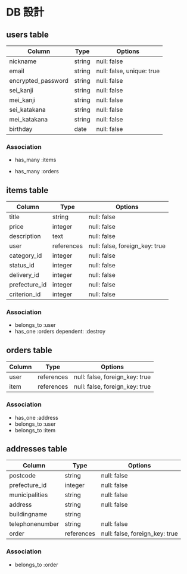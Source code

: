 # DB 設計

## users table

| Column              | Type                | Options                   |
|---------------------|---------------------|---------------------------|
| nickname            | string              | null: false               |
| email               | string              | null: false, unique: true |
| encrypted_password  | string              | null: false               |
| sei_kanji           | string              | null: false               |
| mei_kanji           | string              | null: false               |
| sei_katakana        | string              | null: false               |
| mei_katakana        | string              | null: false               |
| birthday            | date                | null: false               |

### Association

* has_many :items
- has_many :orders


## items table

| Column                              | Type       | Options                        |
|-------------------------------------|------------|--------------------------------|
| title                               | string     | null: false                    |
| price                               | integer    | null: false                    |
| description                         | text       | null: false                    |
| user                                | references | null: false, foreign_key: true |
| category_id                         | integer    | null: false                    |
| status_id                           | integer    | null: false                    |
| delivery_id                         | integer    | null: false                    |
| prefecture_id                       | integer    | null: false                    |    
| criterion_id                        | integer    | null: false                    |


### Association

- belongs_to :user
- has_one :orders dependent: :destroy




## orders table
| Column           | Type                      | Options                            |
|------------------|---------------------------|------------------------------------|
| user             | references                | null: false, foreign_key: true     |
| item             | references                | null: false, foreign_key: true     |


### Association

- has_one :address
- belongs_to :user
- belongs_to :item



## addresses table
| Column             | Type                | Options                         |
|--------------------|---------------------|---------------------------------|
| postcode           | string              | null: false                     |
| prefecture_id      | integer             | null: false                     |
| municipalities     | string              | null: false                     |
| address            | string              | null: false                     |
| buildingname       | string              |                                 |
| telephonenumber    | string              | null: false                     |
| order              | references          | null: false, foreign_key: true  |

### Association

- belongs_to :order
